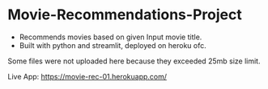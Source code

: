 # Movie-Recommendations-Project
- Recommends movies based on given Input movie title.
- Built with python and streamlit, deployed on heroku ofc.

Some files were not uploaded here because they exceeded 25mb size limit.

Live App: https://movie-rec-01.herokuapp.com/
